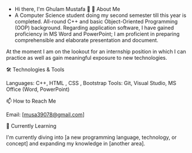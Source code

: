 - Hi there, I'm Ghulam Mustafa 👋
  🚀 About Me
- A Computer Science student doing my second semester till this year is completed. All-round C++ and basic Object-Oriented Programming (OOP) background. Regarding application software, I have gained proficiency in MS Word and PowerPoint; I am proficient in preparing comprehensible and elaborate presentation and document.

At the moment I am on the lookout for an internship position in which I can practice as well as gain meaningful exposure to new technologies.

🛠️ Technologies & Tools

Languages: C++, HTML , CSS , Bootstrap
Tools: Git, Visual Studio, MS Office (Word, PowerPoint)

📫 How to Reach Me

Email: [musa39078@gmail.com]

🌱 Currently Learning

I'm currently diving into [a new programming language, technology, or concept] and expanding my knowledge in [another area].



<!---
Mian-Mustafa/Mian-Mustafa is a ✨ special ✨ repository because its `README.md` (this file) appears on your GitHub profile.
You can click the Preview link to take a look at your changes.
--->
